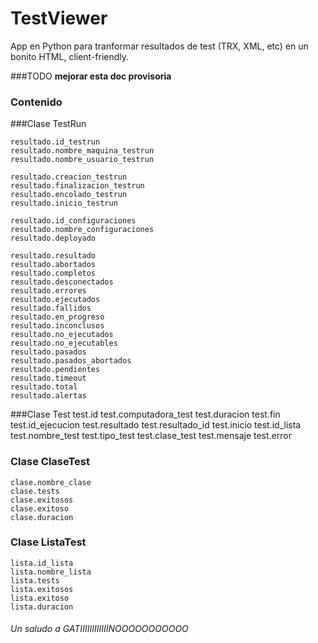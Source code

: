 # TestViewer
App en Python para tranformar resultados de test (TRX, XML, etc) en un bonito HTML, client-friendly.

###TODO
    **mejorar esta doc provisoria**

### Contenido

###Clase TestRun

    resultado.id_testrun
    resultado.nombre_maquina_testrun
    resultado.nombre_usuario_testrun

    resultado.creacion_testrun
    resultado.finalizacion_testrun
    resultado.encolado_testrun
    resultado.inicio_testrun

    resultado.id_configuraciones
    resultado.nombre_configuraciones
    resultado.deployado

    resultado.resultado
    resultado.abortados
    resultado.completos
    resultado.desconectados
    resultado.errores
    resultado.ejecutados
    resultado.fallidos
    resultado.en_progreso
    resultado.inconclusos
    resultado.no_ejecutados
    resultado.no_ejecutables
    resultado.pasados
    resultado.pasados_abortados
    resultado.pendientes
    resultado.timeout
    resultado.total
    resultado.alertas

###Clase Test
    test.id
    test.computadora_test
    test.duracion
    test.fin
    test.id_ejecucion
    test.resultado
    test.resultado_id
    test.inicio
    test.id_lista
    test.nombre_test
    test.tipo_test
    test.clase_test
    test.mensaje
    test.error

### Clase ClaseTest
    clase.nombre_clase
    clase.tests
    clase.exitosos
    clase.exitoso
    clase.duracion

### Clase ListaTest
    lista.id_lista
    lista.nombre_lista
    lista.tests
    lista.exitosos
    lista.exitoso
    lista.duracion


###### Un saludo a GATIIIIIIIIIIIINOOOOOOOOOOO
